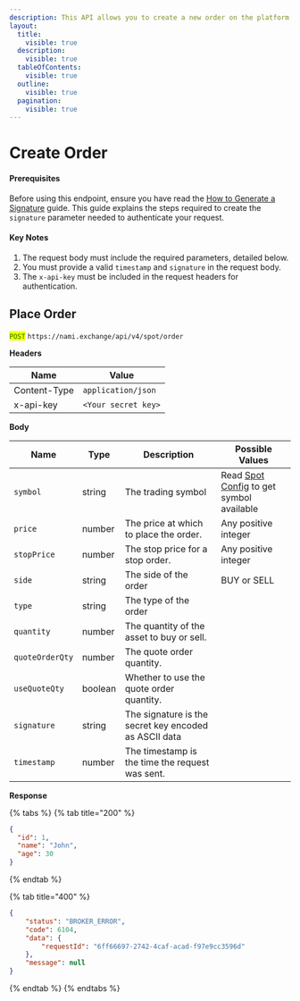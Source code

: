 ```yaml
---
description: This API allows you to create a new order on the platform.
layout:
  title:
    visible: true
  description:
    visible: true
  tableOfContents:
    visible: true
  outline:
    visible: true
  pagination:
    visible: true
---
```


# Create Order

#### Prerequisites

Before using this endpoint, ensure you have read the [How to Generate a Signature](../../authentication.md) guide. This guide explains the steps required to create the `signature` parameter needed to authenticate your request.

#### Key Notes

1. The request body must include the required parameters, detailed below.
2. You must provide a valid `timestamp` and `signature` in the request body.
3. The `x-api-key` must be included in the request headers for authentication.

## Place Order

<mark style="color:green;">`POST`</mark> `https://nami.exchange/api/v4/spot/order`

**Headers**

| Name          | Value              |
| ------------- | ------------------ |
| Content-Type  | `application/json` |
| x-api-key     | `<Your secret key>`|

**Body**

| Name        | Type   | Description      | Possible Values |
| --------    | ------ | ---------------- | ---------------- |
| `symbol`    | string | The trading symbol | Read [Spot Config](../market-data/exchange-info.md) to get symbol available |
| `price`     | number | The price at which to place the order.  | Any positive integer |
| `stopPrice` | number | The stop price for a stop order.  | Any positive integer |
| `side`      | string | The side of the order  | BUY or SELL |
| `type`      | string | The type of the order  | |
| `quantity`      | number | The quantity of the asset to buy or sell.  | |
| `quoteOrderQty`      | number | The quote order quantity.  | |
| `useQuoteQty`      | boolean | Whether to use the quote order quantity.  | |
| `signature`      | string | The signature is the secret key encoded as ASCII data  | |
| `timestamp`      | number | The timestamp is the time the request was sent.  | |

**Response**

{% tabs %}
{% tab title="200" %}
```json
{
  "id": 1,
  "name": "John",
  "age": 30
}
```
{% endtab %}

{% tab title="400" %}
```json
{
    "status": "BROKER_ERROR",
    "code": 6104,
    "data": {
        "requestId": "6ff66697-2742-4caf-acad-f97e9cc3596d"
    },
    "message": null
}
```
{% endtab %}
{% endtabs %}

